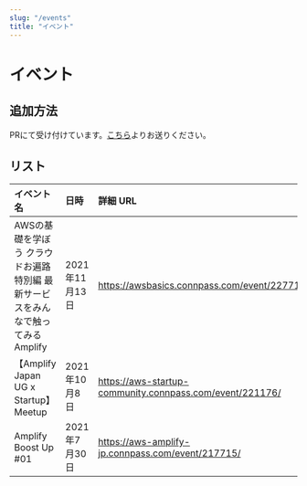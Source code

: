 ```yaml
---
slug: "/events"
title: "イベント"
---
```


# イベント

## 追加方法

PRにて受け付けています。[こちら](https://github.com/aws-amplify-jp/aws-amplify-jp.github.io)よりお送りください。

## リスト

| イベント名           | 日時               | 詳細 URL                                          |
| :------------------- | :----------------- | :------------------------------------------------ |
|AWSの基礎を学ぼう クラウドお遍路特別編 最新サービスをみんなで触ってみる Amplify | 2021年11月13日 | https://awsbasics.connpass.com/event/227711/ |
|【Amplify Japan UG x Startup】Meetup | 2021年10月8日 | https://aws-startup-community.connpass.com/event/221176/ |
| Amplify Boost Up #01 | 2021年7月30日 | https://aws-amplify-jp.connpass.com/event/217715/ |
